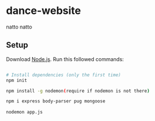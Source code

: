# dance-website
natto natto

## Setup
Download [Node.js](https://nodejs.org/en/download/).
Run this followed commands:

``` bash

# Install dependencies (only the first time)
npm init

npm install -g nodemon(require if nodemon is not there)

npm i express body-parser pug mongoose
 
nodemon app.js
```
